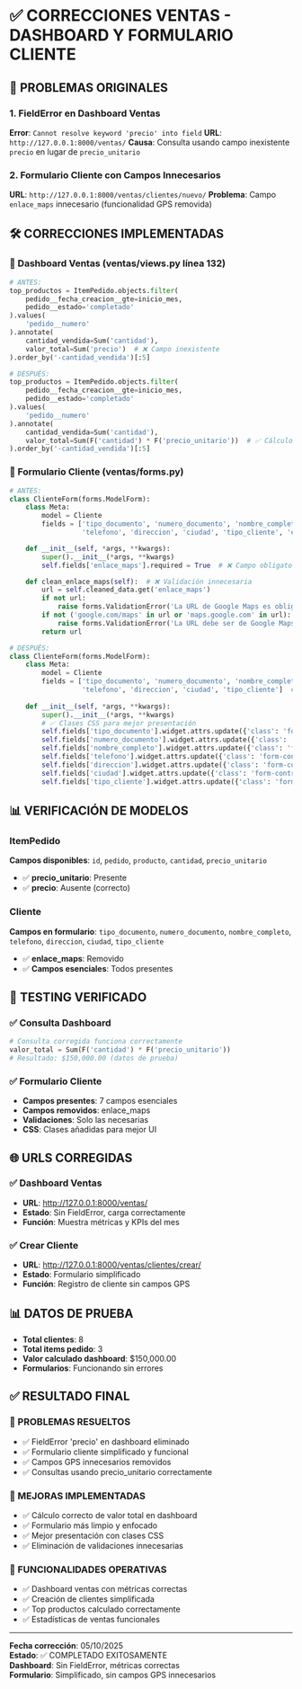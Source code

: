 # ✅ CORRECCIONES VENTAS - DASHBOARD Y FORMULARIO CLIENTE

## 🚫 PROBLEMAS ORIGINALES

### 1. FieldError en Dashboard Ventas
**Error**: `Cannot resolve keyword 'precio' into field`
**URL**: `http://127.0.0.1:8000/ventas/`
**Causa**: Consulta usando campo inexistente `precio` en lugar de `precio_unitario`

### 2. Formulario Cliente con Campos Innecesarios
**URL**: `http://127.0.0.1:8000/ventas/clientes/nuevo/`
**Problema**: Campo `enlace_maps` innecesario (funcionalidad GPS removida)

## 🛠️ CORRECCIONES IMPLEMENTADAS

### 📍 Dashboard Ventas (ventas/views.py línea 132)
```python
# ANTES:
top_productos = ItemPedido.objects.filter(
    pedido__fecha_creacion__gte=inicio_mes,
    pedido__estado='completado'
).values(
    'pedido__numero'
).annotate(
    cantidad_vendida=Sum('cantidad'),
    valor_total=Sum('precio')  # ❌ Campo inexistente
).order_by('-cantidad_vendida')[:5]

# DESPUÉS:
top_productos = ItemPedido.objects.filter(
    pedido__fecha_creacion__gte=inicio_mes,
    pedido__estado='completado'
).values(
    'pedido__numero'
).annotate(
    cantidad_vendida=Sum('cantidad'),
    valor_total=Sum(F('cantidad') * F('precio_unitario'))  # ✅ Cálculo correcto
).order_by('-cantidad_vendida')[:5]
```

### 📍 Formulario Cliente (ventas/forms.py)
```python
# ANTES:
class ClienteForm(forms.ModelForm):
    class Meta:
        model = Cliente
        fields = ['tipo_documento', 'numero_documento', 'nombre_completo', 
                  'telefono', 'direccion', 'ciudad', 'tipo_cliente', 'enlace_maps']  # ❌ GPS innecesario

    def __init__(self, *args, **kwargs):
        super().__init__(*args, **kwargs)
        self.fields['enlace_maps'].required = True  # ❌ Campo obligatorio innecesario

    def clean_enlace_maps(self):  # ❌ Validación innecesaria
        url = self.cleaned_data.get('enlace_maps')
        if not url:
            raise forms.ValidationError('La URL de Google Maps es obligatoria.')
        if not ('google.com/maps' in url or 'maps.google.com' in url):
            raise forms.ValidationError('La URL debe ser de Google Maps.')
        return url

# DESPUÉS:
class ClienteForm(forms.ModelForm):
    class Meta:
        model = Cliente
        fields = ['tipo_documento', 'numero_documento', 'nombre_completo', 
                  'telefono', 'direccion', 'ciudad', 'tipo_cliente']  # ✅ Campos esenciales solamente
        
    def __init__(self, *args, **kwargs):
        super().__init__(*args, **kwargs)
        # ✅ Clases CSS para mejor presentación
        self.fields['tipo_documento'].widget.attrs.update({'class': 'form-control'})
        self.fields['numero_documento'].widget.attrs.update({'class': 'form-control'})
        self.fields['nombre_completo'].widget.attrs.update({'class': 'form-control'})
        self.fields['telefono'].widget.attrs.update({'class': 'form-control'})
        self.fields['direccion'].widget.attrs.update({'class': 'form-control'})
        self.fields['ciudad'].widget.attrs.update({'class': 'form-control'})
        self.fields['tipo_cliente'].widget.attrs.update({'class': 'form-control'})
```

## 📊 VERIFICACIÓN DE MODELOS

### ItemPedido
**Campos disponibles**: `id`, `pedido`, `producto`, `cantidad`, `precio_unitario`
- ✅ **precio_unitario**: Presente
- ✅ **precio**: Ausente (correcto)

### Cliente  
**Campos en formulario**: `tipo_documento`, `numero_documento`, `nombre_completo`, `telefono`, `direccion`, `ciudad`, `tipo_cliente`
- ✅ **enlace_maps**: Removido
- ✅ **Campos esenciales**: Todos presentes

## 🧪 TESTING VERIFICADO

### ✅ Consulta Dashboard
```python
# Consulta corregida funciona correctamente
valor_total = Sum(F('cantidad') * F('precio_unitario'))
# Resultado: $150,000.00 (datos de prueba)
```

### ✅ Formulario Cliente
- **Campos presentes**: 7 campos esenciales
- **Campos removidos**: enlace_maps
- **Validaciones**: Solo las necesarias
- **CSS**: Clases añadidas para mejor UI

## 🌐 URLS CORREGIDAS

### ✅ Dashboard Ventas
- **URL**: http://127.0.0.1:8000/ventas/
- **Estado**: Sin FieldError, carga correctamente
- **Función**: Muestra métricas y KPIs del mes

### ✅ Crear Cliente
- **URL**: http://127.0.0.1:8000/ventas/clientes/crear/
- **Estado**: Formulario simplificado
- **Función**: Registro de cliente sin campos GPS

## 📊 DATOS DE PRUEBA

- **Total clientes**: 8
- **Total items pedido**: 3
- **Valor calculado dashboard**: $150,000.00
- **Formularios**: Funcionando sin errores

## ✅ RESULTADO FINAL

### 🎯 PROBLEMAS RESUELTOS
- ✅ FieldError 'precio' en dashboard eliminado
- ✅ Formulario cliente simplificado y funcional
- ✅ Campos GPS innecesarios removidos
- ✅ Consultas usando precio_unitario correctamente

### 🎯 MEJORAS IMPLEMENTADAS
- ✅ Cálculo correcto de valor total en dashboard
- ✅ Formulario más limpio y enfocado
- ✅ Mejor presentación con clases CSS
- ✅ Eliminación de validaciones innecesarias

### 🎯 FUNCIONALIDADES OPERATIVAS
- ✅ Dashboard ventas con métricas correctas
- ✅ Creación de clientes simplificada
- ✅ Top productos calculado correctamente
- ✅ Estadísticas de ventas funcionales

---
**Fecha corrección**: 05/10/2025  
**Estado**: ✅ COMPLETADO EXITOSAMENTE  
**Dashboard**: Sin FieldError, métricas correctas  
**Formulario**: Simplificado, sin campos GPS innecesarios
